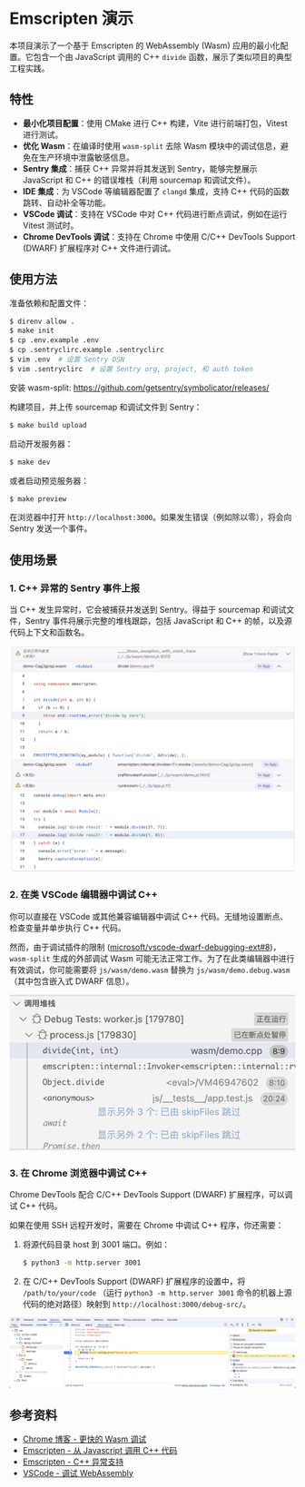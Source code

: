 # Emscripten 演示

本项目演示了一个基于 Emscripten 的 WebAssembly (Wasm) 应用的最小化配置。它包含一个由 JavaScript 调用的 C++ `divide` 函数，展示了类似项目的典型工程实践。

## 特性

* **最小化项目配置**：使用 CMake 进行 C++ 构建，Vite 进行前端打包，Vitest 进行测试。
* **优化 Wasm**：在编译时使用 `wasm-split` 去除 Wasm 模块中的调试信息，避免在生产环境中泄露敏感信息。
* **Sentry 集成**：捕获 C++ 异常并将其发送到 Sentry，能够完整展示 JavaScript 和 C++ 的错误堆栈（利用 sourcemap 和调试文件）。
* **IDE 集成**：为 VSCode 等编辑器配置了 `clangd` 集成，支持 C++ 代码的函数跳转、自动补全等功能。
* **VSCode 调试**：支持在 VSCode 中对 C++ 代码进行断点调试，例如在运行 Vitest 测试时。
* **Chrome DevTools 调试**：支持在 Chrome 中使用 C/C++ DevTools Support (DWARF) 扩展程序对 C++ 文件进行调试。

## 使用方法

准备依赖和配置文件：

```bash
$ direnv allow .
$ make init
$ cp .env.example .env
$ cp .sentryclirc.example .sentryclirc
$ vim .env  # 设置 Sentry DSN
$ vim .sentryclirc  # 设置 Sentry org, project, 和 auth token
```

安装 wasm-split: https://github.com/getsentry/symbolicator/releases/

构建项目，并上传 sourcemap 和调试文件到 Sentry：

```bash
$ make build upload
```

启动开发服务器：

```bash
$ make dev
```

或者启动预览服务器：

```bash
$ make preview
```

在浏览器中打开 `http://localhost:3000`。如果发生错误（例如除以零），将会向 Sentry 发送一个事件。

## 使用场景

### 1. C++ 异常的 Sentry 事件上报

当 C++ 发生异常时，它会被捕获并发送到 Sentry。得益于 sourcemap 和调试文件，Sentry 事件将展示完整的堆栈跟踪，包括 JavaScript 和 C++ 的帧，以及源代码上下文和函数名。

![Sentry 堆栈跟踪](screenshots/sentry_stacktrace.png)

### 2. 在类 VSCode 编辑器中调试 C++

你可以直接在 VSCode 或其他兼容编辑器中调试 C++ 代码。无缝地设置断点、检查变量并单步执行 C++ 代码。

然而，由于调试插件的限制 ([microsoft/vscode-dwarf-debugging-ext#8](https://github.com/microsoft/vscode-dwarf-debugging-ext/issues/8))，`wasm-split` 生成的外部调试 Wasm 可能无法正常工作。为了在此类编辑器中进行有效调试，你可能需要将 `js/wasm/demo.wasm` 替换为 `js/wasm/demo.debug.wasm`（其中包含嵌入式 DWARF 信息）。

![VSCode 调试](screenshots/cursor_debug.png)

### 3. 在 Chrome 浏览器中调试 C++

Chrome DevTools 配合 C/C++ DevTools Support (DWARF) 扩展程序，可以调试 C++ 代码。

如果在使用 SSH 远程开发时，需要在 Chrome 中调试 C++ 程序，你还需要：
1. 将源代码目录 host 到 3001 端口。例如：
   ```bash
   $ python3 -m http.server 3001
   ```
2. 在 C/C++ DevTools Support (DWARF) 扩展程序的设置中，将 `/path/to/your/code` （运行 `python3 -m http.server 3001` 命令的机器上源代码的绝对路径）映射到 `http://localhost:3000/debug-src/`。

![Chrome 调试](screenshots/chrome_debug.png)

## 参考资料

- [Chrome 博客 - 更快的 Wasm 调试](https://developer.chrome.com/blog/faster-wasm-debugging)
- [Emscripten - 从 Javascript 调用 C++ 代码](https://emscripten.org/docs/porting/connecting_cpp_and_javascript/embind.html)
- [Emscripten - C++ 异常支持](https://emscripten.org/docs/porting/exceptions.html)
- [VSCode - 调试 WebAssembly](https://code.visualstudio.com/docs/nodejs/nodejs-debugging#_debugging-webassembly) 
